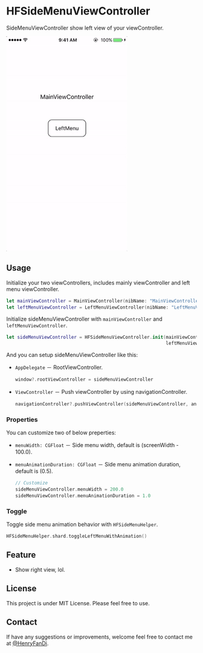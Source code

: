 # HFSideMenuViewController

SideMenuViewController show left view of your viewController.

<img src="https://raw.githubusercontent.com/HenryFanDi/HFSideMenuViewController/develop/demo.gif" width="320" height="569">

## Usage

Initialize your two viewControllers, includes mainly viewController and left menu viewController.

```swift
let mainViewController = MainViewController(nibName: "MainViewController", bundle: nil)
let leftMenuViewController = LeftMenuViewController(nibName: "LeftMenuViewController", bundle: nil)
```

Initialize sideMenuViewController with `mainViewController` and `leftMenuViewController`.

```swift
let sideMenuViewController = HFSideMenuViewController.init(mainViewController: mainViewController, 
														   leftMenuViewController: leftMenuViewController)

```

And you can setup sideMenuViewController like this:

* `AppDelegate` － RootViewController.

	```swift
	window?.rootViewController = sideMenuViewController
	```
	
* `ViewController` － Push viewController by using navigationController.

	```swift
	navigationController?.pushViewController(sideMenuViewController, animated: true)	
	```

### Properties

You can customize two of below preperties:

* `menuWidth: CGFloat` － Side menu width, default is (screenWidth - 100.0).
* `menuAnimationDuration: CGFloat` － Side menu animation duration, default is (0.5).

	```swift
	// Customize
	sideMenuViewController.menuWidth = 200.0
	sideMenuViewController.menuAnimationDuration = 1.0
	```

### Toggle

Toggle side menu animation behavior with `HFSideMenuHelper`.

```swift
HFSideMenuHelper.shard.toggleLeftMenuWithAnimation()
```

## Feature

* Show right view, lol.

## License

This project is under MIT License. Please feel free to use.

## Contact

If have any suggestions or improvements, welcome feel free to contact me at [@HenryFanDi](https://twitter.com/HenryHaoTi).